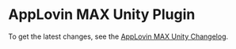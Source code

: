 # AppLovin MAX Unity Plugin 

To get the latest changes, see the [AppLovin MAX Unity Changelog](https://developers.applovin.com/en/unity/changelog).
